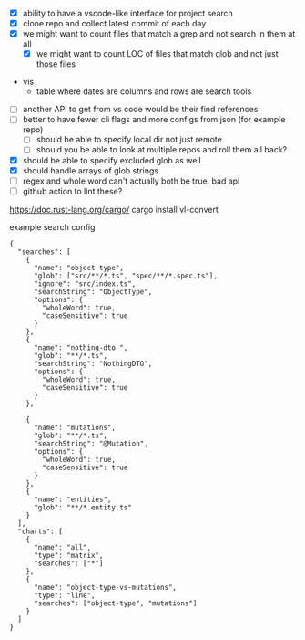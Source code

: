 - [x] ability to have a vscode-like interface for project search
- [x] clone repo and collect latest commit of each day
- [x] we might want to count files that match a grep and not search in them at all
  - [x] we might want to count LOC of files that match glob and not just those files
- vis
  - table where dates are columns and rows are search tools
- [ ] another API to get from vs code would be their find references
- [ ] better to have fewer cli flags and more configs from json (for example repo)
  - [ ] should be able to specify local dir not just remote
  - [ ] should you be able to look at multiple repos and roll them all back?
- [x] should be able to specify excluded glob as well
- [x] should handle arrays of glob strings
- [ ] regex and whole word can't actually both be true. bad api
- [ ] github action to lint these?

https://doc.rust-lang.org/cargo/
cargo install vl-convert

example search config

```
{
  "searches": [
    {
      "name": "object-type",
      "glob": ["src/**/*.ts", "spec/**/*.spec.ts"],
      "ignore": "src/index.ts",
      "searchString": "ObjectType",
      "options": {
        "wholeWord": true,
        "caseSensitive": true
      }
    },
    {
      "name": "nothing-dto ",
      "glob": "**/*.ts",
      "searchString": "NothingDTO",
      "options": {
        "wholeWord": true,
        "caseSensitive": true
      }
    },

    {
      "name": "mutations",
      "glob": "**/*.ts",
      "searchString": "@Mutation",
      "options": {
        "wholeWord": true,
        "caseSensitive": true
      }
    },
    {
      "name": "entities",
      "glob": "**/*.entity.ts"
    }
  ],
  "charts": [
    {
      "name": "all",
      "type": "matrix",
      "searches": ["*"]
    },
    {
      "name": "object-type-vs-mutations",
      "type": "line",
      "searches": ["object-type", "mutations"]
    }
  ]
}

```
